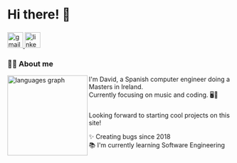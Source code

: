 # Hi there! 👋

###

<div align="left">
  <a href="mailto:losedavidpb@gmail.com" target="_blank">
    <img src="https://img.shields.io/static/v1?message=Gmail&logo=gmail&label=&color=D14836&logoColor=white&labelColor=&style=for-the-badge" height="35" alt="gmail logo"  />
  </a>
  <a href="https://ie.linkedin.com/in/losedavidpb/en" target="_blank">
    <img src="https://img.shields.io/static/v1?message=LinkedIn&logo=linkedin&label=&color=0077B5&logoColor=white&labelColor=&style=for-the-badge" height="35" alt="linkedin logo"  />
  </a>
</div>

###

### 👩‍💻 About me

<img src="https://github-readme-stats.vercel.app/api/top-langs?username=losedavidpb&locale=en&layout=compact&card_width=350&langs_count=6&" height="180" alt="languages graph" align="left" />

I'm David, a Spanish computer engineer doing a Masters in Ireland.<br>
Currently focusing on music and coding. 🖥️🎵

###

Looking forward to starting cool projects on this site!

✨ Creating bugs since 2018<br>
📚 I'm currently learning Software Engineering<br>
